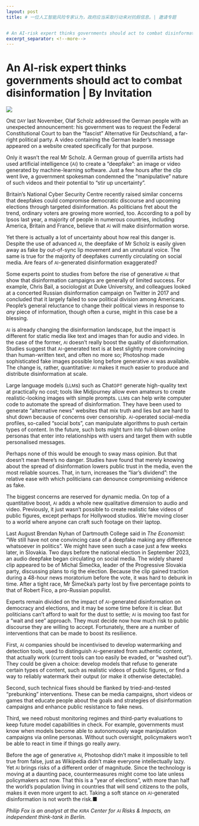 ```yaml
---
layout: post
title: # 一位人工智能风险专家认为，政府应当采取行动来对抗假信息。| 邀请专题


# An AI-risk expert thinks governments should act to combat disinformation | By Invitation
excerpt_separator: <!--more-->
---
```



<!--more-->

# An AI-risk expert thinks governments should act to combat disinformation | By Invitation

<img src="https://images.weserv.nl/?url=www.economist.com/img/b/1280/720/90/media-assets/image/20240210_BID001.jpg" /><div></div><p><span>O</span><small>NE DAY</small> last November, Olaf Scholz addressed the German people with an unexpected announcement: his government was to request the Federal Constitutional Court to ban the “fascist” Alternative für Deutschland, a far-right political party. A video containing the German leader’s message appeared on a website created specifically for that purpose.</p><p>Only it wasn’t the real Mr Scholz. A German group of guerrilla artists had used artificial intelligence (<small>AI</small>) to create a “deepfake”: an image or video generated by machine-learning software. Just a few hours after the clip went live, a government spokesman condemned the “manipulative” nature of such videos and their potential to “stir up uncertainty”.</p><div><div><div id="econ-1"></div></div></div><p>Britain’s National Cyber Security Centre recently raised similar concerns that deepfakes could compromise democratic discourse and upcoming elections through targeted disinformation. As politicians fret about the trend, ordinary voters are growing more worried, too. According to a poll by Ipsos last year, a majority of people in numerous countries, including America, Britain and France, believe that <small>AI</small> will make disinformation worse.</p><p>Yet there is actually a lot of uncertainty about how real this danger is. Despite the use of advanced <small>AI</small>, the deepfake of Mr Scholz is easily given away as fake by out-of-sync lip movement and an unnatural voice. The same is true for the majority of deepfakes currently circulating on social media. Are fears of <small>AI</small>-generated disinformation exaggerated?</p><p>Some experts point to studies from before the rise of generative <small>AI</small> that show that disinformation campaigns are generally of limited success. For example, Chris Bail, a sociologist at Duke University, and colleagues looked at a concerted Russian disinformation campaign on Twitter in 2017 and concluded that it largely failed to sow political division among Americans. People’s general reluctance to change their political views in response to <i>any</i> piece of information, though often a curse, might in this case be a blessing.</p><p><small>AI</small> is already changing the disinformation landscape, but the impact is different for static media like text and images than for audio and video. In the case of the former, <small>AI</small> doesn’t really boost the quality of disinformation. Studies suggest that <small>AI</small>-generated text is at best slightly more convincing than human-written text, and often no more so; Photoshop made sophisticated fake images possible long before generative <small>AI</small> was available. The change is, rather, quantitative: <small>AI</small> makes it much easier to produce and distribute disinformation at scale.</p><div><div><div id="econ-2"></div></div></div><p>Large language models (<small>LLM</small>s) such as Chat<small>GPT</small> generate high-quality text at practically no cost; tools like Midjourney allow even amateurs to create realistic-looking images with simple prompts. <small>LLM</small>s can help write computer code to automate the spread of disinformation. They have been used to generate “alternative news” websites that mix truth and lies but are hard to shut down because of concerns over censorship. <small>AI</small>-operated social-media profiles, so-called “social bots”, can manipulate algorithms to push certain types of content. In the future, such bots might turn into full-blown online personas that enter into relationships with users and target them with subtle personalised messages.</p><p>Perhaps none of this would be enough to sway mass opinion. But that doesn’t mean there’s no danger. Studies have found that merely knowing about the spread of disinformation lowers public trust in the media, even the most reliable sources. That, in turn, increases the “liar’s dividend”: the relative ease with which politicians can denounce compromising evidence as fake. </p><p>The biggest concerns are reserved for dynamic media. On top of a quantitative boost, <small>AI</small> adds a whole new qualitative dimension to audio and video. Previously, it just wasn’t possible to create realistic fake videos of public figures, except perhaps for Hollywood studios. We’re moving closer to a world where anyone can craft such footage on their laptop.</p><p>Last August Brendan Nyhan of Dartmouth College said in <i>The Economist</i>: “We still have not one convincing case of a deepfake making any difference whatsoever in politics”. We might have seen such a case just a few weeks later, in Slovakia. Two days before the national election in September 2023, an audio deepfake began circulating on social media. The widely shared clip appeared to be of Michal Šimečka, leader of the Progressive Slovakia party, discussing plans to rig the election. Because the clip gained traction during a 48-hour news moratorium before the vote, it was hard to debunk in time. After a tight race, Mr Šimečka’s party lost by five percentage points to that of Robert Fico, a pro-Russian populist.</p><p>Experts remain divided on the impact of <small>AI</small>-generated disinformation on democracy and elections, and it may be some time before it is clear. But politicians can’t afford to wait for the dust to settle; <small>AI</small> is moving too fast for a “wait and see” approach. They must decide now how much risk to public discourse they are willing to accept. Fortunately, there are a number of interventions that can be made to boost its resilience.</p><p>First, <small>AI</small> companies should be incentivised to develop watermarking and detection tools, used to distinguish <small>AI</small>-generated from authentic content, that actually work (current tools can too easily be evaded, or “washed out”). They could be given a choice: develop models that refuse to generate certain types of content, such as realistic videos of public figures, or find a way to reliably watermark their output (or make it otherwise detectable).</p><p>Second, such technical fixes should be flanked by tried-and-tested “prebunking” interventions. These can be media campaigns, short videos or games that educate people about the goals and strategies of disinformation campaigns and enhance public resistance to fake news.</p><div><div><div id="econ-3"></div></div></div><p>Third, we need robust monitoring regimes and third-party evaluations to keep future model capabilities in check. For example, governments must know when models become able to autonomously wage manipulation campaigns via online personas. Without such oversight, policymakers won’t be able to react in time if things go really awry.</p><p>Before the age of generative <small>AI</small>, Photoshop didn’t make it impossible to tell true from false, just as Wikipedia didn’t make everyone intellectually lazy. Yet <small>AI</small> brings risks of a different order of magnitude. Since the technology is moving at a daunting pace, countermeasures might come too late unless policymakers act now. That this is a “year of elections”, with more than half the world’s population living in countries that will send citizens to the polls, makes it even more urgent to act. Taking a soft stance on <small>AI</small>-generated disinformation is not worth the risk.<span>■</span></p><p><i>Philip Fox is an analyst at the <small>KIRA</small> Center for <small>AI </small>Risks &amp; Impacts, an independent think-tank in Berlin.</i></p>
